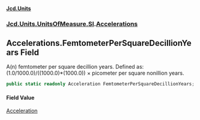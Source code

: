 #### [Jcd.Units](index.md 'index')
### [Jcd.Units.UnitsOfMeasure.SI](Jcd.Units.UnitsOfMeasure.SI.md 'Jcd.Units.UnitsOfMeasure.SI').[Accelerations](Accelerations.md 'Jcd.Units.UnitsOfMeasure.SI.Accelerations')

## Accelerations.FemtometerPerSquareDecillionYears Field

A(n) femtometer per square decillion years. Defined as: (1.0/1000.0)/((1000.0)*(1000.0)) × picometer per square nonillion years.

```csharp
public static readonly Acceleration FemtometerPerSquareDecillionYears;
```

#### Field Value
[Acceleration](Acceleration.md 'Jcd.Units.UnitTypes.Acceleration')
